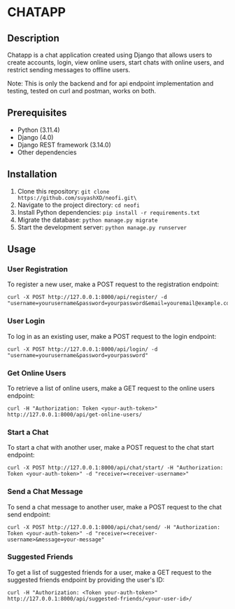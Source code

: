 # CHATAPP

## Description

Chatapp is a chat application created using Django that allows users to create accounts, login, view online users, start chats with online users, and restrict sending messages to offline users.

Note: This is only the backend and for api endpoint implementation and testing, tested on curl and postman, works on both.

## Prerequisites

- Python (3.11.4)
- Django (4.0)
- Django REST framework (3.14.0)
- Other dependencies

## Installation

1. Clone this repository: ```git clone https://github.com/suyashXD/neofi.git\```
2. Navigate to the project directory: ```cd neofi```
3. Install Python dependencies: ```pip install -r requirements.txt```
4. Migrate the database: ```python manage.py migrate```
5. Start the development server: ```python manage.py runserver```

## Usage

### User Registration

To register a new user, make a POST request to the registration endpoint:

```
curl -X POST http://127.0.0.1:8000/api/register/ -d "username=yourusername&password=yourpassword&email=youremail@example.com&first_name=John&last_name=Doe"
```

### User Login

To log in as an existing user, make a POST request to the login endpoint:

```
curl -X POST http://127.0.0.1:8000/api/login/ -d "username=yourusername&password=yourpassword"
```

### Get Online Users

To retrieve a list of online users, make a GET request to the online users endpoint:

```
curl -H "Authorization: Token <your-auth-token>" http://127.0.0.1:8000/api/get-online-users/
```

### Start a Chat

To start a chat with another user, make a POST request to the chat start endpoint:

```
curl -X POST http://127.0.0.1:8000/api/chat/start/ -H "Authorization: Token <your-auth-token>" -d "receiver=<receiver-username>"
```

### Send a Chat Message

To send a chat message to another user, make a POST request to the chat send endpoint:

```
curl -X POST http://127.0.0.1:8000/api/chat/send/ -H "Authorization: Token <your-auth-token>" -d "receiver=<receiver-username>&message=your-message"
```

### Suggested Friends

To get a list of suggested friends for a user, make a GET request to the suggested friends endpoint by providing the user's ID:

```
curl -H "Authorization: <Token your-auth-token>" http://127.0.0.1:8000/api/suggested-friends/<your-user-id>/
```

